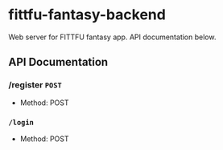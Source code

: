 # fittfu-fantasy-backend
Web server for FITTFU fantasy app.  API documentation below.
## API Documentation
### /register `POST` 
* Method: POST

### `/login`
* Method: POST
